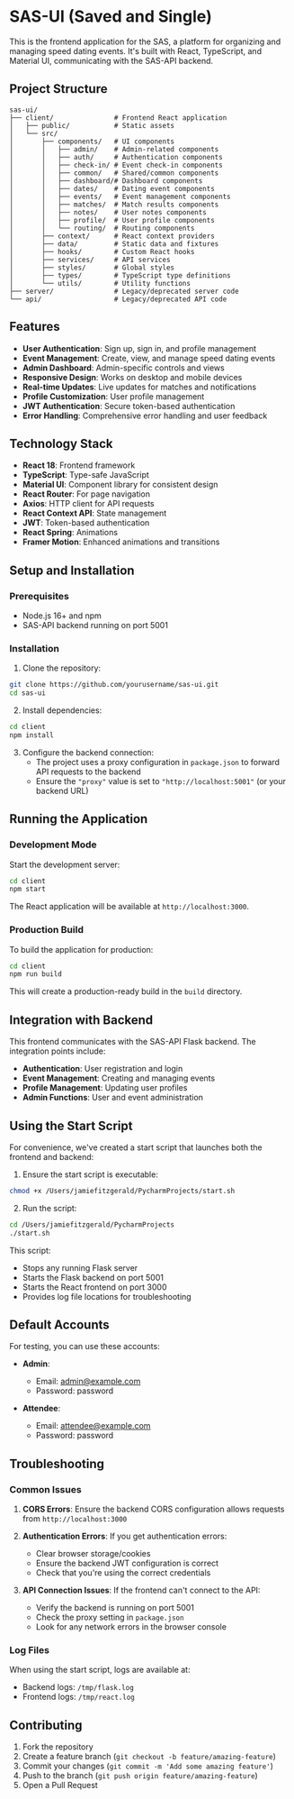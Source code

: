 # SAS-UI (Saved and Single)

This is the frontend application for the SAS, a platform for organizing and managing speed dating events. It's built with React, TypeScript, and Material UI, communicating with the SAS-API backend.

## Project Structure

```
sas-ui/
├── client/               # Frontend React application
│   ├── public/           # Static assets
│   └── src/
│       ├── components/   # UI components
│       │   ├── admin/    # Admin-related components
│       │   ├── auth/     # Authentication components
│       │   ├── check-in/ # Event check-in components
│       │   ├── common/   # Shared/common components
│       │   ├── dashboard/# Dashboard components
│       │   ├── dates/    # Dating event components
│       │   ├── events/   # Event management components
│       │   ├── matches/  # Match results components
│       │   ├── notes/    # User notes components
│       │   ├── profile/  # User profile components
│       │   └── routing/  # Routing components
│       ├── context/      # React context providers
│       ├── data/         # Static data and fixtures
│       ├── hooks/        # Custom React hooks
│       ├── services/     # API services
│       ├── styles/       # Global styles
│       ├── types/        # TypeScript type definitions
│       └── utils/        # Utility functions
├── server/               # Legacy/deprecated server code
└── api/                  # Legacy/deprecated API code
```

## Features

- **User Authentication**: Sign up, sign in, and profile management
- **Event Management**: Create, view, and manage speed dating events
- **Admin Dashboard**: Admin-specific controls and views
- **Responsive Design**: Works on desktop and mobile devices
- **Real-time Updates**: Live updates for matches and notifications
- **Profile Customization**: User profile management
- **JWT Authentication**: Secure token-based authentication
- **Error Handling**: Comprehensive error handling and user feedback

## Technology Stack

- **React 18**: Frontend framework
- **TypeScript**: Type-safe JavaScript
- **Material UI**: Component library for consistent design
- **React Router**: For page navigation
- **Axios**: HTTP client for API requests
- **React Context API**: State management
- **JWT**: Token-based authentication
- **React Spring**: Animations
- **Framer Motion**: Enhanced animations and transitions

## Setup and Installation

### Prerequisites

- Node.js 16+ and npm
- SAS-API backend running on port 5001

### Installation

1. Clone the repository:
```bash
git clone https://github.com/yourusername/sas-ui.git
cd sas-ui
```

2. Install dependencies:
```bash
cd client
npm install
```

3. Configure the backend connection:
   - The project uses a proxy configuration in `package.json` to forward API requests to the backend
   - Ensure the `"proxy"` value is set to `"http://localhost:5001"` (or your backend URL)

## Running the Application

### Development Mode

Start the development server:
```bash
cd client
npm start
```

The React application will be available at `http://localhost:3000`.

### Production Build

To build the application for production:
```bash
cd client
npm run build
```

This will create a production-ready build in the `build` directory.

## Integration with Backend

This frontend communicates with the SAS-API Flask backend. The integration points include:

- **Authentication**: User registration and login
- **Event Management**: Creating and managing events
- **Profile Management**: Updating user profiles
- **Admin Functions**: User and event administration

## Using the Start Script

For convenience, we've created a start script that launches both the frontend and backend:

1. Ensure the start script is executable:
```bash
chmod +x /Users/jamiefitzgerald/PycharmProjects/start.sh
```

2. Run the script:
```bash
cd /Users/jamiefitzgerald/PycharmProjects
./start.sh
```

This script:
- Stops any running Flask server
- Starts the Flask backend on port 5001
- Starts the React frontend on port 3000
- Provides log file locations for troubleshooting

## Default Accounts

For testing, you can use these accounts:

- **Admin**:
  - Email: admin@example.com
  - Password: password

- **Attendee**:
  - Email: attendee@example.com
  - Password: password

## Troubleshooting

### Common Issues

1. **CORS Errors**: Ensure the backend CORS configuration allows requests from `http://localhost:3000`

2. **Authentication Errors**: If you get authentication errors:
   - Clear browser storage/cookies
   - Ensure the backend JWT configuration is correct
   - Check that you're using the correct credentials

3. **API Connection Issues**: If the frontend can't connect to the API:
   - Verify the backend is running on port 5001
   - Check the proxy setting in `package.json`
   - Look for any network errors in the browser console

### Log Files

When using the start script, logs are available at:
- Backend logs: `/tmp/flask.log`
- Frontend logs: `/tmp/react.log`

## Contributing

1. Fork the repository
2. Create a feature branch (`git checkout -b feature/amazing-feature`)
3. Commit your changes (`git commit -m 'Add some amazing feature'`)
4. Push to the branch (`git push origin feature/amazing-feature`)
5. Open a Pull Request
